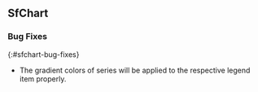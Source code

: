 ## SfChart

### Bug Fixes
{:#sfchart-bug-fixes}

* The gradient colors of series will be applied to the respective legend item properly.